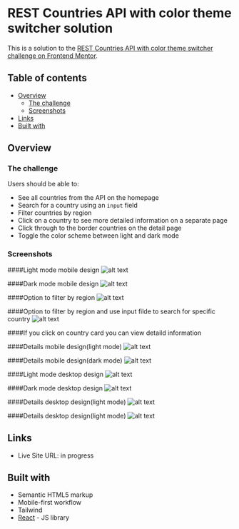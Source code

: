 # REST Countries API with color theme switcher solution

This is a solution to the [REST Countries API with color theme switcher challenge on Frontend Mentor](https://www.frontendmentor.io/challenges/rest-countries-api-with-color-theme-switcher-5cacc469fec04111f7b848ca).

## Table of contents

- [Overview](#overview)
  - [The challenge](#the-challenge)
  - [Screenshots](#screenshots)
- [Links](#links)
- [Built with](#built-with)

## Overview

### The challenge

Users should be able to:

- See all countries from the API on the homepage
- Search for a country using an `input` field
- Filter countries by region
- Click on a country to see more detailed information on a separate page
- Click through to the border countries on the detail page
- Toggle the color scheme between light and dark mode

### Screenshots

####Light mode mobile design
![alt text](./screenshots/screenshot-mobile-light.png)

####Dark mode mobile design
![alt text](./screenshots/screenshot-mobile-dark.png)

####Option to filter by region
![alt text](./screenshots/screenshot-mobile-filters.png)

####Option to filter by region and use input filde to search for specific country
![alt text](./screenshots/screenshot-mobile-filter-search.png)

####If you click on country card you can view detaild information

####Details mobile design(light mode)
![alt text](./screenshots/screenshot-mobile-details-light.png)

####Details mobile design(dark mode)
![alt text](./screenshots/screenshot-mobile-details-dark.png)

####Light mode desktop design
![alt text](./screenshots/screenshot-desktop-light.png)

####Dark mode desktop design
![alt text](./screenshots/screenshot-desktop-dark.png)

####Details desktop design(light mode)
![alt text](./screenshots/screenshot-desktop-details-light.png)

####Details desktop design(light mode)
![alt text](./screenshots/screenshot-desktop-details-dark.png)

## Links

- Live Site URL: in progress

## Built with

- Semantic HTML5 markup
- Mobile-first workflow
- Tailwind
- [React](https://reactjs.org/) - JS library
